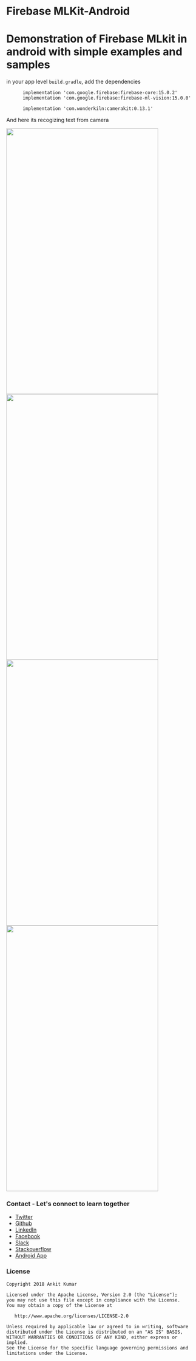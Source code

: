# Firebase MLKit-Android
# Demonstration of Firebase MLkit in android with simple examples and samples

in your app level `build.gradle`, add the dependencies
    
          implementation 'com.google.firebase:firebase-core:15.0.2'
          implementation 'com.google.firebase:firebase-ml-vision:15.0.0'
       
          implementation 'com.wonderkiln:camerakit:0.13.1'


And here its recogizing text from camera

<img src="https://github.com/AnkitDroidGit/FirebaseMLKit-Android/blob/master/art/1.png"  width="400" height="700">
<img src="https://github.com/AnkitDroidGit/FirebaseMLKit-Android/blob/master/art/2.png"  width="400" height="700">
<img src="https://github.com/AnkitDroidGit/FirebaseMLKit-Android/blob/master/art/4.png"  width="400" height="700">
<img src="https://github.com/AnkitDroidGit/FirebaseMLKit-Android/blob/master/art/3.png"  width="400" height="700">




### Contact - Let's connect to learn together
- [Twitter](https://twitter.com/KumarAnkitRKE)
- [Github](https://github.com/AnkitDroidGit)
- [LinkedIn](https://www.linkedin.com/in/kumarankitkumar/)
- [Facebook](https://www.facebook.com/freeankit)
- [Slack](https://ankitdroid.slack.com)
- [Stackoverflow](https://stackoverflow.com/users/3282461/android)
- [Android App](https://play.google.com/store/apps/details?id=com.freeankit.ankitprofile)


### License

    Copyright 2018 Ankit Kumar
    
    Licensed under the Apache License, Version 2.0 (the "License");
    you may not use this file except in compliance with the License.
    You may obtain a copy of the License at

       http://www.apache.org/licenses/LICENSE-2.0

    Unless required by applicable law or agreed to in writing, software
    distributed under the License is distributed on an "AS IS" BASIS,
    WITHOUT WARRANTIES OR CONDITIONS OF ANY KIND, either express or implied.
    See the License for the specific language governing permissions and
    limitations under the License.
